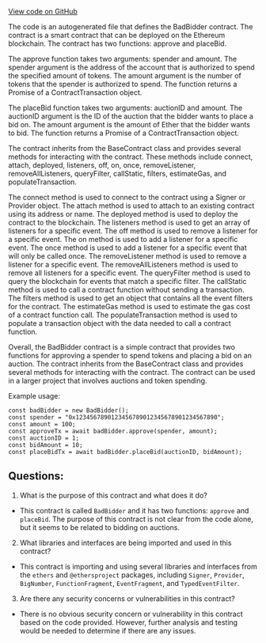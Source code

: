 [View code on GitHub](zoo-labs/zoo/blob/master/contracts/types/BadBidder.d.ts)

The code is an autogenerated file that defines the BadBidder contract. The contract is a smart contract that can be deployed on the Ethereum blockchain. The contract has two functions: approve and placeBid. 

The approve function takes two arguments: spender and amount. The spender argument is the address of the account that is authorized to spend the specified amount of tokens. The amount argument is the number of tokens that the spender is authorized to spend. The function returns a Promise of a ContractTransaction object. 

The placeBid function takes two arguments: auctionID and amount. The auctionID argument is the ID of the auction that the bidder wants to place a bid on. The amount argument is the amount of Ether that the bidder wants to bid. The function returns a Promise of a ContractTransaction object. 

The contract inherits from the BaseContract class and provides several methods for interacting with the contract. These methods include connect, attach, deployed, listeners, off, on, once, removeListener, removeAllListeners, queryFilter, callStatic, filters, estimateGas, and populateTransaction. 

The connect method is used to connect to the contract using a Signer or Provider object. The attach method is used to attach to an existing contract using its address or name. The deployed method is used to deploy the contract to the blockchain. The listeners method is used to get an array of listeners for a specific event. The off method is used to remove a listener for a specific event. The on method is used to add a listener for a specific event. The once method is used to add a listener for a specific event that will only be called once. The removeListener method is used to remove a listener for a specific event. The removeAllListeners method is used to remove all listeners for a specific event. The queryFilter method is used to query the blockchain for events that match a specific filter. The callStatic method is used to call a contract function without sending a transaction. The filters method is used to get an object that contains all the event filters for the contract. The estimateGas method is used to estimate the gas cost of a contract function call. The populateTransaction method is used to populate a transaction object with the data needed to call a contract function. 

Overall, the BadBidder contract is a simple contract that provides two functions for approving a spender to spend tokens and placing a bid on an auction. The contract inherits from the BaseContract class and provides several methods for interacting with the contract. The contract can be used in a larger project that involves auctions and token spending. 

Example usage:

```
const badBidder = new BadBidder();
const spender = "0x1234567890123456789012345678901234567890";
const amount = 100;
const approveTx = await badBidder.approve(spender, amount);
const auctionID = 1;
const bidAmount = 10;
const placeBidTx = await badBidder.placeBid(auctionID, bidAmount);
```
## Questions: 
 1. What is the purpose of this contract and what does it do?
- This contract is called `BadBidder` and it has two functions: `approve` and `placeBid`. The purpose of this contract is not clear from the code alone, but it seems to be related to bidding on auctions.

2. What libraries and interfaces are being imported and used in this contract?
- This contract is importing and using several libraries and interfaces from the `ethers` and `@ethersproject` packages, including `Signer`, `Provider`, `BigNumber`, `FunctionFragment`, `EventFragment`, and `TypedEventFilter`.

3. Are there any security concerns or vulnerabilities in this contract?
- There is no obvious security concern or vulnerability in this contract based on the code provided. However, further analysis and testing would be needed to determine if there are any issues.